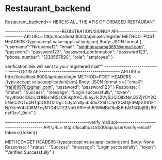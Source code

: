 # Restaurant_backend
Restaurant_backend>> HERE IS ALL THE APIS OF ORBASED RESTAURANT,

-----------------------------REGISTRATION/SIGNUP API-----------------------------
API URL=  http://localhost:8000/api/user/register
METHOD=POST
HEADERS {type:accept
        value:application/json} 
Body: JSON format {
    "username":"Nirupama12",
    "email": "singhnirupama9651@gmail.com",
    "password": "password123",
    "password_confirmation": "password123",
    "phone_number": "1230567890",
    "role": "employee"
}

verification link will sent to your registered mail""
----------------------------------LOGIN API-----------------------------------------
API URL=  http://localhost:8000/api/user/login
METHOD=POST
HEADERS {type:accept
        value:application/json} 
Body: JSON format >>{
  "email": "raj189978@gmail.com",
  "password": "password123"
}
Response: {
    "status": "Success",
    "message": "Login successfully",
    "token": "eyJhbGciOiJIUzI1NiIsInR5cCI6IkpXVCJ9.eyJ1c2VySUQiOiI2NmQ3ZjY0Y2Q5NmU2OTc4NTg5OGU1ZDgiLCJyb2xlIjoib3duZXIiLCJpYXQiOjE3MjU0ODE1NjYsImV4cCI6MTcyNTQ4NTE2Nn0.K9iHeh6RWMBc0bd86tbAf15QbjSBz89nztRzv1_9eIk"
}

-------------------------------------------verify mail api---------------------------------------
API URL=  http://localhost:8000/api/user/verify-email?token={{token}}

METHOD=GET
HEADERS {type:accept
        value:application/json} 
Body: None
Response: {
    "status": "Success",
    "message": "Login successfully",
    "token": "Verified Successfully"
    }

